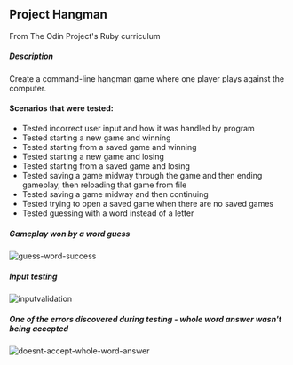 ## Project Hangman

From The Odin Project's Ruby curriculum

##### Description
Create a command-line hangman game where one player plays against the computer.

#### Scenarios that were tested:
- Tested incorrect user input and how it was handled by program
- Tested starting a new game and winning
- Tested starting from a saved game and winning
- Tested starting a new game and losing
- Tested starting from a saved game and losing
- Tested saving a game midway through the game and then ending gameplay, then reloading that game from file
- Tested saving a game midway and then continuing
- Tested trying to open a saved game when there are no saved games
- Tested guessing with a word instead of a letter

##### Gameplay won by a word guess
![guess-word-success](https://user-images.githubusercontent.com/31606901/181092516-15bb6806-8f8c-4a47-b317-b8c10d0e746d.gif)

##### Input testing
![inputvalidation](https://user-images.githubusercontent.com/31606901/181092654-d64fd661-a132-422d-bb4a-e41b315d4d8b.gif)

##### One of the errors discovered during testing - whole word answer wasn't being accepted
![doesnt-accept-whole-word-answer](https://user-images.githubusercontent.com/31606901/181092939-ff699c1a-21f8-496b-85d3-3bf519ff1e61.gif)
